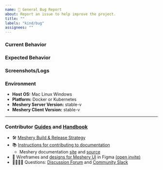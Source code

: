 ```yaml
---
name: 🐛 General Bug Report
about: Report an issue to help improve the project.
title: ""
labels: "kind/bug"
assignees: ""
---
```


### Current Behavior

<!-- A brief description of the issue. -->

### Expected Behavior

<!-- A brief description of what you expected to happen. -->

### Screenshots/Logs

<!-- Add screenshots, if applicable, to help explain your problem. -->

### Environment

- **Host OS:** Mac Linux Windows
- **Platform:** Docker or Kubernetes
- **Meshery Server Version:** stable-v
- **Meshery Client Version:** stable-v

<!-- Optional
### To Reproduce
1. Go to '...'
2. Click on '....'
3. Scroll down to '....'
4. See error
-->

---

### Contributor [Guides](https://docs.meshery.io/project/contributing) and [Handbook](https://layer5.io/community/handbook)

- 🛠 [Meshery Build & Release Strategy](https://docs.meshery.io/project/contributing/build-and-release)
- 📚 [Instructions for contributing to documentation](https://github.com/meshery/meshery/blob/master/CONTRIBUTING.md#documentation-contribution-flow)
  - Meshery documentation [site](https://docs.meshery.io/) and [source](https://github.com/meshery/meshery/tree/master/docs)
- 🎨 Wireframes and [designs for Meshery UI](https://www.figma.com/file/SMP3zxOjZztdOLtgN4dS2W/Meshery-UI) in Figma [(open invite)](https://www.figma.com/team_invite/redeem/qJy1c95qirjgWQODApilR9)
- 🙋🏾🙋🏼 Questions: [Discussion Forum](https://meshery.io/community#community-forums) and [Community Slack](https://slack.meshery.io)

